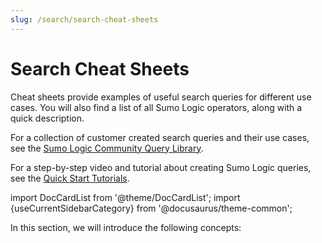 ```yaml
---
slug: /search/search-cheat-sheets
---
```


# Search Cheat Sheets

Cheat sheets provide examples of useful search queries for different use cases. You will also find a list of all Sumo Logic operators, along with a quick description.

For a collection of customer created search queries and their use cases, see the [Sumo Logic Community Query Library](https://support.sumologic.com/hc/en-us/community/topics/200396738-Query-Library). 

For a step-by-step video and tutorial about creating Sumo Logic queries, see the [Quick Start Tutorials](https://learn.sumologic.com).  

import DocCardList from '@theme/DocCardList';
import {useCurrentSidebarCategory} from '@docusaurus/theme-common';

In this section, we will introduce the following concepts:

<DocCardList items={useCurrentSidebarCategory().items}/>
